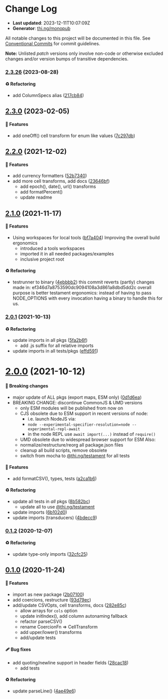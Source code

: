 # Change Log

- **Last updated**: 2023-12-11T10:07:09Z
- **Generator**: [thi.ng/monopub](https://thi.ng/monopub)

All notable changes to this project will be documented in this file.
See [Conventional Commits](https://conventionalcommits.org/) for commit guidelines.

**Note:** Unlisted _patch_ versions only involve non-code or otherwise excluded changes
and/or version bumps of transitive dependencies.

### [2.3.26](https://github.com/thi-ng/umbrella/tree/@thi.ng/csv@2.3.26) (2023-08-28)

#### ♻️ Refactoring

- add ColumnSpecs alias ([217cb84](https://github.com/thi-ng/umbrella/commit/217cb84))

## [2.3.0](https://github.com/thi-ng/umbrella/tree/@thi.ng/csv@2.3.0) (2023-02-05)

#### 🚀 Features

- add oneOff() cell transform for enum like values ([7c297db](https://github.com/thi-ng/umbrella/commit/7c297db))

## [2.2.0](https://github.com/thi-ng/umbrella/tree/@thi.ng/csv@2.2.0) (2021-12-02)

#### 🚀 Features

- add currency formatters ([52b7340](https://github.com/thi-ng/umbrella/commit/52b7340))
- add more cell transforms, add docs ([23646bf](https://github.com/thi-ng/umbrella/commit/23646bf))
  - add epoch(), date(), url() transforms
  - add formatPercent()
  - update readme

## [2.1.0](https://github.com/thi-ng/umbrella/tree/@thi.ng/csv@2.1.0) (2021-11-17)

#### 🚀 Features

- Using workspaces for local tools ([bf7a404](https://github.com/thi-ng/umbrella/commit/bf7a404))
  Improving the overall build ergonomics
  - introduced a tools workspaces
  - imported it in all needed packages/examples
  - inclusive project root

#### ♻️ Refactoring

- testrunner to binary ([4ebbbb2](https://github.com/thi-ng/umbrella/commit/4ebbbb2))
  this commit reverts (partly) changes made in:
  ef346d7a8753590dc9094108a3d861a8dbd5dd2c
  overall purpose is better testament ergonomics:
  instead of having to pass NODE_OPTIONS with every invocation
  having a binary to handle this for us.

### [2.0.1](https://github.com/thi-ng/umbrella/tree/@thi.ng/csv@2.0.1) (2021-10-13)

#### ♻️ Refactoring

- update imports in all pkgs ([5fa2b6f](https://github.com/thi-ng/umbrella/commit/5fa2b6f))
  - add .js suffix for all relative imports
- update imports in all tests/pkgs ([effd591](https://github.com/thi-ng/umbrella/commit/effd591))

# [2.0.0](https://github.com/thi-ng/umbrella/tree/@thi.ng/csv@2.0.0) (2021-10-12)

#### 🛑 Breaking changes

- major update of ALL pkgs (export maps, ESM only) ([0d1d6ea](https://github.com/thi-ng/umbrella/commit/0d1d6ea))
- BREAKING CHANGE: discontinue CommonJS & UMD versions
  - only ESM modules will be published from now on
  - CJS obsolete due to ESM support in recent versions of node:
    - i.e. launch NodeJS via:
    - `node --experimental-specifier-resolution=node --experimental-repl-await`
    - in the node REPL use `await import(...)` instead of `require()`
  - UMD obsolete due to widespread browser support for ESM
  Also:
  - normalize/restructure/reorg all package.json files
  - cleanup all build scripts, remove obsolete
  - switch from mocha to [@thi.ng/testament](https://github.com/thi-ng/umbrella/tree/main/packages/testament) for all tests

#### 🚀 Features

- add formatCSV(), types, tests ([a2ca1b6](https://github.com/thi-ng/umbrella/commit/a2ca1b6))

#### ♻️ Refactoring

- update all tests in _all_ pkgs ([8b582bc](https://github.com/thi-ng/umbrella/commit/8b582bc))
  - update all to use [@thi.ng/testament](https://github.com/thi-ng/umbrella/tree/main/packages/testament)
- update imports ([6b102d0](https://github.com/thi-ng/umbrella/commit/6b102d0))
- update imports (transducers) ([4bdecc9](https://github.com/thi-ng/umbrella/commit/4bdecc9))

### [0.1.2](https://github.com/thi-ng/umbrella/tree/@thi.ng/csv@0.1.2) (2020-12-07)

#### ♻️ Refactoring

- update type-only imports ([32cfc25](https://github.com/thi-ng/umbrella/commit/32cfc25))

## [0.1.0](https://github.com/thi-ng/umbrella/tree/@thi.ng/csv@0.1.0) (2020-11-24)

#### 🚀 Features

- import as new package ([2b07100](https://github.com/thi-ng/umbrella/commit/2b07100))
- add coercions, restructure ([93d79ec](https://github.com/thi-ng/umbrella/commit/93d79ec))
- add/update CSVOpts, cell transforms, docs ([282e85c](https://github.com/thi-ng/umbrella/commit/282e85c))
  - allow arrays for `cols` option
  - update initIndex(), add column autonaming fallback
  - refactor parseCSV()
  - rename CoercionFn => CellTransform
  - add upper/lower() transforms
  - add/update tests

#### 🩹 Bug fixes

- add quoting/newline support in header fields ([28cac18](https://github.com/thi-ng/umbrella/commit/28cac18))
  - add tests

#### ♻️ Refactoring

- update parseLine() ([4ae49e6](https://github.com/thi-ng/umbrella/commit/4ae49e6))
